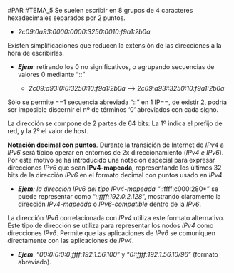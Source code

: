 #PAR #TEMA_5 
Se suelen escribir en 8 grupos de 4 caracteres hexadecimales separados por 2 puntos.

* *2c09:0a93:0000:0000:3250:0010:f9a1:2b0a*

Existen simplificaciones que reducen la extensión de las direcciones a la hora de escribirlas.

* ***Ejem***: retirando los 0 no significativos, o agrupando secuencias de valores 0 mediante “::”

	* *2c09:a93:0:0:3250:10:f9a1:2b0a* --> *2c09:a93::3250:10:f9a1:2b0a*

Sólo se permite ==1 secuencia abreviada “::” en 1 IP==, de existir 2, podría ser imposible discernir el nº de términos ‘0’ abreviados con cada signo.

La dirección se compone de 2 partes de 64 bits: La 1º indica el prefijo de red, y la 2º el valor de host.

**Notación decimal con puntos**. Durante la transición de Internet de *IPv4* a *IPv6* será típico operar en entornos de 2x direccionamiento (*IPv4 e IPv6*). Por este motivo se ha introducido una notación especial para expresar direcciones *IPv6* que sean **IPv4-mapeada**, representando los últimos 32 bits de la dirección *IPv6* en el formato decimal con puntos usado en *IPv4*.

* ****Ejem***: la dirección *IPv6* del tipo *IPv4-mapeada* “*::ffff:c000:280*” se puede representar como “*::ffff:192.0.2.128*”, mostrando claramente la dirección *IPv4-mapeada* o *IPv6-compatible* dentro de la *IPv6*.

La dirección *IPv6* correlacionada con *IPv4* utiliza este formato alternativo. Este tipo de dirección se utiliza para representar los nodos *IPv4* como direcciones *IPv6*. Permite que las aplicaciones de *IPv6* se comuniquen directamente con las aplicaciones de *IPv4*. 

* ***Ejem***: “*00:0:0:0:0:ffff:192.1.56.100*” y “*0::ffff:192.1.56.10/96*” (formato abreviado).